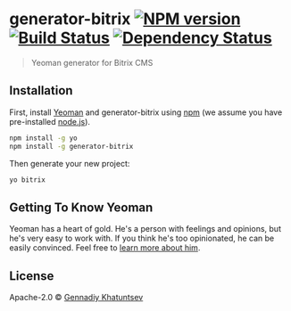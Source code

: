 # generator-bitrix [![NPM version][npm-image]][npm-url] [![Build Status][travis-image]][travis-url] [![Dependency Status][daviddm-image]][daviddm-url]
> Yeoman generator for Bitrix CMS

## Installation

First, install [Yeoman](http://yeoman.io) and generator-bitrix using [npm](https://www.npmjs.com/) (we assume you have pre-installed [node.js](https://nodejs.org/)).

```bash
npm install -g yo
npm install -g generator-bitrix
```

Then generate your new project:

```bash
yo bitrix
```

## Getting To Know Yeoman

Yeoman has a heart of gold. He&#39;s a person with feelings and opinions, but he&#39;s very easy to work with. If you think he&#39;s too opinionated, he can be easily convinced. Feel free to [learn more about him](http://yeoman.io/).

## License

Apache-2.0 © [Gennadiy Khatuntsev]()


[npm-image]: https://badge.fury.io/js/generator-bitrix.svg
[npm-url]: https://npmjs.org/package/generator-bitrix
[travis-image]: https://travis-ci.org/stee1cat/generator-bitrix.svg?branch=master
[travis-url]: https://travis-ci.org/stee1cat/generator-bitrix
[daviddm-image]: https://david-dm.org/stee1cat/generator-bitrix.svg?theme=shields.io
[daviddm-url]: https://david-dm.org/stee1cat/generator-bitrix
